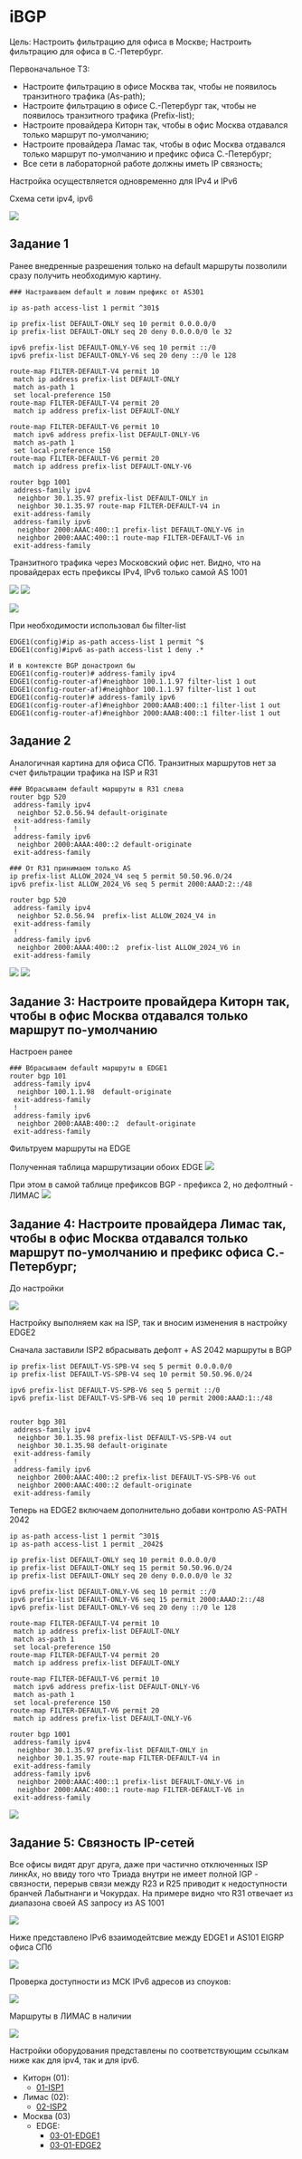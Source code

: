 # iBGP #

Цель: Настроить фильтрацию для офиса в Москве; Настроить фильтрацию для офиса в С.-Петербург.

Первоначальное ТЗ:
- Настроите фильтрацию в офисе Москва так, чтобы не появилось транзитного трафика (As-path);
- Настроите фильтрацию в офисе С.-Петербург так, чтобы не появилось транзитного трафика (Prefix-list);
- Настроите провайдера Киторн так, чтобы в офис Москва отдавался только маршрут по-умолчанию;
- Настроите провайдера Ламас так, чтобы в офис Москва отдавался только маршрут по-умолчанию и префикс офиса С.-Петербург;
- Все сети в лабораторной работе должны иметь IP связность;

Настройка осуществляется одновременно для IPv4 и IPv6

Cхема сети ipv4, ipv6

![](/LECTURES/MODULE02/Lecture10/pictures/31.jpg)


##  Задание 1

Ранее внедренные разрешения только на default маршруты позволили сразу получить необходимую картину. 

```
### Настраиваем default и ловим префикс от AS301

ip as-path access-list 1 permit ^301$

ip prefix-list DEFAULT-ONLY seq 10 permit 0.0.0.0/0
ip prefix-list DEFAULT-ONLY seq 20 deny 0.0.0.0/0 le 32

ipv6 prefix-list DEFAULT-ONLY-V6 seq 10 permit ::/0
ipv6 prefix-list DEFAULT-ONLY-V6 seq 20 deny ::/0 le 128

route-map FILTER-DEFAULT-V4 permit 10
 match ip address prefix-list DEFAULT-ONLY
 match as-path 1
 set local-preference 150
route-map FILTER-DEFAULT-V4 permit 20
 match ip address prefix-list DEFAULT-ONLY

route-map FILTER-DEFAULT-V6 permit 10
 match ipv6 address prefix-list DEFAULT-ONLY-V6
 match as-path 1
 set local-preference 150
route-map FILTER-DEFAULT-V6 permit 20
 match ip address prefix-list DEFAULT-ONLY-V6

router bgp 1001
 address-family ipv4
  neighbor 30.1.35.97 prefix-list DEFAULT-ONLY in
  neighbor 30.1.35.97 route-map FILTER-DEFAULT-V4 in
 exit-address-family
 address-family ipv6
  neighbor 2000:AAAC:400::1 prefix-list DEFAULT-ONLY-V6 in
  neighbor 2000:AAAC:400::1 route-map FILTER-DEFAULT-V6 in
 exit-address-family
```

Транзитного трафика через Московский офис нет. Видно, что на провайдерах есть префиксы IPv4, IPv6 только самой AS 1001

![](/LECTURES/MODULE03/Lecture25/pictures/28.jpg)
![](/LECTURES/MODULE03/Lecture25/pictures/29.jpg)

![](/LECTURES/MODULE03/Lecture25/pictures/30.jpg)

При необходимости использовал бы filter-list
```
EDGE1(config)#ip as-path access-list 1 permit ^$
EDGE1(config)#ipv6 as-path access-list 1 deny .*

И в контексте BGP донастроил бы
EDGE1(config-router)# address-family ipv4
EDGE1(config-router-af)#neighbor 100.1.1.97 filter-list 1 out
EDGE1(config-router-af)#neighbor 100.1.1.97 filter-list 1 out
EDGE1(config-router)# address-family ipv6
EDGE1(config-router-af)#neighbor 2000:AAAB:400::1 filter-list 1 out
EDGE1(config-router-af)#neighbor 2000:AAAB:400::1 filter-list 1 out
```

##  Задание 2

Аналогичная картина для офиса СПб. Транзитных маршрутов нет за счет фильтрации трафика на ISP и R31

```
### Вбрасываем default маршруты в R31 слева
router bgp 520
 address-family ipv4
  neighbor 52.0.56.94 default-originate
 exit-address-family
 !
 address-family ipv6
  neighbor 2000:AAAA:400::2 default-originate
 exit-address-family

### От R31 принимаем только AS
ip prefix-list ALLOW_2024_V4 seq 5 permit 50.50.96.0/24
ipv6 prefix-list ALLOW_2024_V6 seq 5 permit 2000:AAAD:2::/48

router bgp 520
 address-family ipv4
  neighbor 52.0.56.94  prefix-list ALLOW_2024_V4 in
 exit-address-family
 !
 address-family ipv6
  neighbor 2000:AAAA:400::2  prefix-list ALLOW_2024_V6 in
 exit-address-family
```

![](/LECTURES/MODULE03/Lecture25/pictures/31.jpg)
![](/LECTURES/MODULE03/Lecture25/pictures/32.jpg)


##  Задание 3: Настроите провайдера Киторн так, чтобы в офис Москва отдавался только маршрут по-умолчанию

Настроен ранее
```
### Вбрасываем default маршруты в EDGE1
router bgp 101
 address-family ipv4
  neighbor 100.1.1.98  default-originate
 exit-address-family
 !
 address-family ipv6
  neighbor 2000:AAAB:400::2  default-originate
 exit-address-family
```
Фильтруем маршруты на EDGE

Полученная таблица маршрутизации обоих EDGE
![](/LECTURES/MODULE03/Lecture25/pictures/33.jpg)

При этом в самой таблице префиксов BGP - префикса 2, но дефолтный - ЛИМАС
![](/LECTURES/MODULE03/Lecture24/pictures/35.jpg)

##  Задание 4: Настроите провайдера Лимас так, чтобы в офис Москва отдавался только маршрут по-умолчанию и префикс офиса С.-Петербург;

До настройки

![](/LECTURES/MODULE03/Lecture25/pictures/34.jpg)

Настройку выполняем как на ISP, так и вносим изменения в настройку EDGE2

Сначала заставили ISP2 вбрасывать дефолт + AS 2042 маршруты в BGP
```
ip prefix-list DEFAULT-VS-SPB-V4 seq 5 permit 0.0.0.0/0
ip prefix-list DEFAULT-VS-SPB-V4 seq 10 permit 50.50.96.0/24

ipv6 prefix-list DEFAULT-VS-SPB-V6 seq 5 permit ::/0
ipv6 prefix-list DEFAULT-VS-SPB-V6 seq 10 permit 2000:AAAD:1::/48


router bgp 301
 address-family ipv4
  neighbor 30.1.35.98 prefix-list DEFAULT-VS-SPB-V4 out
  neighbor 30.1.35.98 default-originate
 exit-address-family
 !
 address-family ipv6
  neighbor 2000:AAAC:400::2 prefix-list DEFAULT-VS-SPB-V6 out
  neighbor 2000:AAAC:400::2 default-originate
 exit-address-family
```
Теперь на EDGE2 включаем дополнительно добави контролю AS-PATH 2042 

```
ip as-path access-list 1 permit ^301$
ip as-path access-list 1 permit _2042$

ip prefix-list DEFAULT-ONLY seq 10 permit 0.0.0.0/0
ip prefix-list DEFAULT-ONLY seq 15 permit 50.50.96.0/24
ip prefix-list DEFAULT-ONLY seq 20 deny 0.0.0.0/0 le 32

ipv6 prefix-list DEFAULT-ONLY-V6 seq 10 permit ::/0
ipv6 prefix-list DEFAULT-ONLY-V6 seq 15 permit 2000:AAAD:2::/48
ipv6 prefix-list DEFAULT-ONLY-V6 seq 20 deny ::/0 le 128

route-map FILTER-DEFAULT-V4 permit 10
 match ip address prefix-list DEFAULT-ONLY
 match as-path 1
 set local-preference 150
route-map FILTER-DEFAULT-V4 permit 20
 match ip address prefix-list DEFAULT-ONLY

route-map FILTER-DEFAULT-V6 permit 10
 match ipv6 address prefix-list DEFAULT-ONLY-V6
 match as-path 1
 set local-preference 150
route-map FILTER-DEFAULT-V6 permit 20
 match ip address prefix-list DEFAULT-ONLY-V6

router bgp 1001
 address-family ipv4
  neighbor 30.1.35.97 prefix-list DEFAULT-ONLY in
  neighbor 30.1.35.97 route-map FILTER-DEFAULT-V4 in
 exit-address-family
 address-family ipv6
  neighbor 2000:AAAC:400::1 prefix-list DEFAULT-ONLY-V6 in
  neighbor 2000:AAAC:400::1 route-map FILTER-DEFAULT-V6 in
 exit-address-family
```

![](/LECTURES/MODULE03/Lecture25/pictures/35.jpg)


##  Задание 5: Связность IP-сетей 

Все офисы видят друг друга, даже при частично отключенных ISP линкАх, но ввиду того что Триада внутри не имеет полной IGP - связности, перерыв связи между R23 и R25 приводит к недоступности бранчей Лабытнанги и Чокурдах. На примере видно что R31 отвечает из диапазона своей AS запросу из AS 1001

![](/LECTURES/MODULE03/Lecture24/pictures/36.jpg)

Ниже представлено IPv6 взаимодейтсвие между EDGE1 и AS101 EIGRP офиса СПб

![](/LECTURES/MODULE03/Lecture24/pictures/37.jpg)

Проверка доступности из МСК IPv6 адресов из споуков:

![](/LECTURES/MODULE03/Lecture24/pictures/39.jpg)

Маршруты в ЛИМАС в наличии

![](/LECTURES/MODULE03/Lecture24/pictures/40.jpg)

Настройки оборудования представлены по соответствующим ссылкам ниже как для ipv4, так и для ipv6.


- Киторн (01):
   - [01-ISP1](/LECTURES/MODULE03/Lecture25/labs/configs/01-ISP1.txt)
- Лимас (02):
   - [02-ISP2](/LECTURES/MODULE03/Lecture25/labs/configs/02-ISP2.txt)
- Москва (03)
   - EDGE: 
      - [03-01-EDGE1](/LECTURES/MODULE03/Lecture25/labs/configs/03-01-EDGE1.txt)
      - [03-01-EDGE2](/LECTURES/MODULE03/Lecture25/labs/configs/03-01-EDGE2.txt)